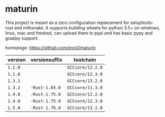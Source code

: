 # maturin

This project is meant as a zero configuration replacement for setuptools-rust and milksnake. It supports building wheels for python 3.5+ on windows, linux, mac and freebsd, can upload them to pypi and has basic pypy and graalpy support.

*homepage*: <https://github.com/pyo3/maturin>

version | versionsuffix | toolchain
--------|---------------|----------
``1.1.0`` |  | ``GCCcore/12.2.0``
``1.1.0`` |  | ``GCCcore/12.3.0``
``1.3.1`` |  | ``GCCcore/13.2.0``
``1.3.2`` | ``-Rust-1.65.0`` | ``GCCcore/11.3.0``
``1.4.0`` | ``-Rust-1.75.0`` | ``GCCcore/12.2.0``
``1.4.0`` | ``-Rust-1.75.0`` | ``GCCcore/12.3.0``
``1.5.0`` | ``-Rust-1.76.0`` | ``GCCcore/13.2.0``
